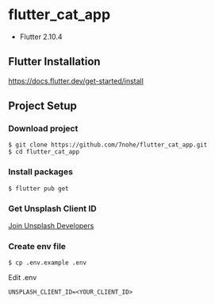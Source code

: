 # flutter_cat_app

- Flutter 2.10.4

## Flutter Installation

https://docs.flutter.dev/get-started/install

## Project Setup

### Download project

```
$ git clone https://github.com/7nohe/flutter_cat_app.git
$ cd flutter_cat_app
```

### Install packages

```
$ flutter pub get
```
### Get Unsplash Client ID

[Join Unsplash Developers](https://unsplash.com/oauth/applications)

### Create env file

```
$ cp .env.example .env
```

Edit .env

```
UNSPLASH_CLIENT_ID=<YOUR_CLIENT_ID>
```
